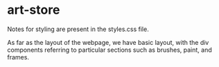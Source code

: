 # art-store

Notes for styling are present in the styles.css file.

As far as the layout of the webpage, we have basic layout, with the
div components referring to particular sections such as brushes, paint, and
frames. 
